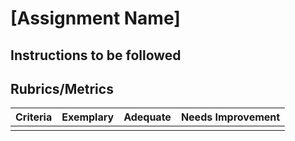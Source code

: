 # [Assignment Name]

## Instructions to be followed

## Rubrics/Metrics

| Criteria | Exemplary | Adequate | Needs Improvement |
| -------- | --------- | -------- | ----------------- |
|          |           |          |                   |
